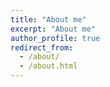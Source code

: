 ```yaml
---
title: "About me"
excerpt: "About me"
author_profile: true
redirect_from: 
  - /about/
  - /about.html
---
```

